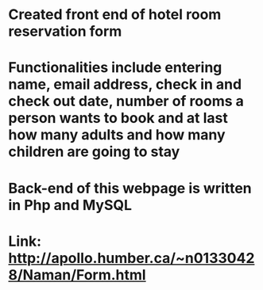 # Created front end of hotel room reservation form 
# Functionalities include entering name, email address, check in and check out date, number of rooms a person wants to book and at last how many adults and how many children are going to stay
# Back-end of this webpage is written in Php and MySQL
# Link: http://apollo.humber.ca/~n01330428/Naman/Form.html
